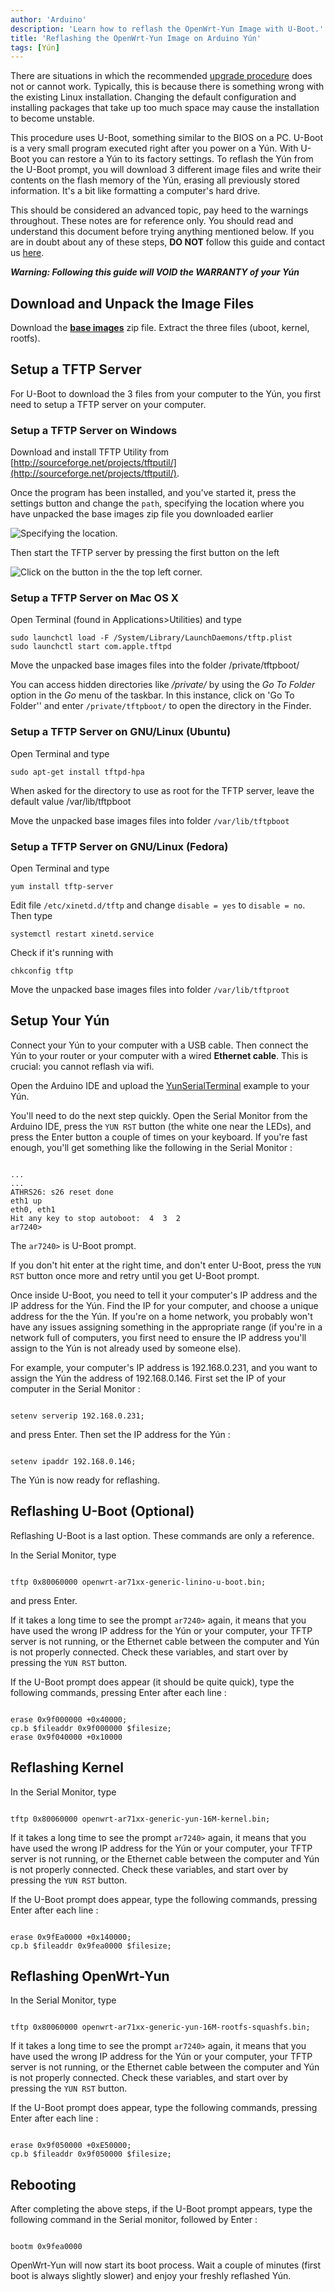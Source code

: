 ```yaml
---
author: 'Arduino'
description: 'Learn how to reflash the OpenWrt-Yun Image with U-Boot.'
title: 'Reflashing the OpenWrt-Yun Image on Arduino Yún'
tags: [Yún]
---
```


There are situations in which the recommended [upgrade procedure](https://www.arduino.cc/en/Tutorial/YunSysupgrade) does not or cannot work. Typically, this is because there is something wrong with the existing Linux installation. Changing the default  configuration and installing packages that take up too much space may cause the installation to become unstable.

This procedure uses U-Boot, something similar to the BIOS on a PC.  U-Boot is a very small program executed right after you power on a Yún. With U-Boot you can restore a Yún to its factory settings. To reflash the Yún from the U-Boot prompt, you will download 3 different image files and write their contents on the flash memory of the Yún, erasing all previously stored information. It's a bit like formatting a computer's hard drive.

This should be considered an advanced topic, pay heed to the warnings throughout. These notes are for reference only. You should read and understand this document before trying anything mentioned below.
If you are in doubt about any of these steps, **DO NOT** follow this guide and contact us [here](https://www.arduino.cc/en/contact-us/).

***Warning: Following this guide will VOID the WARRANTY of your Yún***

## Download and Unpack the Image Files

Download the **[base images](https://content.arduino.cc/assets/YunImage_v1.5.3.zip)** zip file. Extract the three files (uboot, kernel, rootfs).

## Setup a TFTP Server

For U-Boot to download the 3 files from your computer to the Yún, you first need to setup a TFTP server on your computer.

### Setup a TFTP Server on Windows

Download and install TFTP Utility from [http://sourceforge.net/projects/tftputil/](http://sourceforge.net/projects/tftputil/).

Once the program has been installed, and you've started it, press the settings button and change the `path`, specifying the location where you have unpacked the base images zip file you downloaded earlier

![Specifying the location.](assets/tftp_windows1.png)

Then start the TFTP server by pressing the first button on the left

![Click on the button in the the top left corner.](assets/tftp_windows2.png)

### Setup a TFTP Server on Mac OS X

Open Terminal (found in Applications>Utilities) and type

```arduino
sudo launchctl load -F /System/Library/LaunchDaemons/tftp.plist
sudo launchctl start com.apple.tftpd
```

Move the unpacked base images files into the folder /private/tftpboot/

You can access hidden directories like */private/* by using the *Go To Folder* option in the *Go* menu of the taskbar. In this instance, click on 'Go To Folder'' and enter `/private/tftpboot/` to open the directory in the Finder.

### Setup a TFTP Server on GNU/Linux (Ubuntu)

Open Terminal and type

```arduino
sudo apt-get install tftpd-hpa
```

When asked for the directory to use as root for the TFTP server, leave the default value /var/lib/tftpboot

Move the unpacked base images files into folder `/var/lib/tftpboot`

### Setup a TFTP Server on GNU/Linux (Fedora)

Open Terminal and type

```arduino
yum install tftp-server
```

Edit file `/etc/xinetd.d/tftp` and change `disable = yes` to `disable = no`. Then type

```arduino
systemctl restart xinetd.service
```

Check if it's running with

```arduino
chkconfig tftp
```

Move the unpacked base images files into folder `/var/lib/tftproot`

## Setup Your Yún

Connect your Yún to your computer with a USB cable. Then connect the Yún to your router or your computer with a wired **Ethernet cable**. This is crucial: you cannot reflash via wifi.

Open the Arduino IDE and upload the [YunSerialTerminal](https://www.arduino.cc/en/Tutorial/LibraryExamples/YunSerialTerminal) example to your Yún.

You'll need to do the next step quickly. Open the Serial Monitor from the Arduino IDE, press the `YUN RST` button (the white one near the LEDs), and press the Enter button a couple of times on your keyboard. If you're fast enough, you'll get something like the following in the Serial Monitor :

```arduino

...
...
ATHRS26: s26 reset done
eth1 up
eth0, eth1
Hit any key to stop autoboot:  4  3  2
ar7240>

```

The `ar7240>` is U-Boot prompt.

If you don't hit enter at the right time, and don't enter U-Boot, press the `YUN RST` button once more and retry until you get U-Boot prompt.

Once inside U-Boot, you need to tell it your computer's IP address and the IP address for the Yún. Find the IP for your computer, and choose a unique address for the the  Yún. If you're on a home network, you probably won't have any issues assigning something in the appropriate range (if you're in a network full of computers, you first need to ensure the IP address you'll assign to the Yún is not already used by someone else).

For example, your computer's IP address is 192.168.0.231, and you want to assign the  Yún the address of 192.168.0.146. First set the IP of your computer in the Serial Monitor :

```arduino

setenv serverip 192.168.0.231;

```

and press Enter. Then set the IP address for the Yún :

```arduino

setenv ipaddr 192.168.0.146;

```

The Yún is now ready for reflashing.

## Reflashing U-Boot (Optional)

Reflashing U-Boot is a last option. These commands are only a reference.

In the Serial Monitor, type

```arduino

tftp 0x80060000 openwrt-ar71xx-generic-linino-u-boot.bin;

```

and press Enter.

If it takes a long time to see the prompt `ar7240>` again, it means that you have used the wrong IP address for the  Yún or your computer, your TFTP server is not running, or the Ethernet cable between the computer and  Yún is not properly connected. Check these variables, and start over by pressing the `YUN RST` button.

If the U-Boot prompt does appear (it should be quite quick), type the following commands, pressing Enter after each line :

```arduino

erase 0x9f000000 +0x40000;
cp.b $fileaddr 0x9f000000 $filesize;
erase 0x9f040000 +0x10000

```

## Reflashing Kernel

In the Serial Monitor, type

```arduino

tftp 0x80060000 openwrt-ar71xx-generic-yun-16M-kernel.bin;

```

If it takes a long time to see the prompt `ar7240>` again, it means that you have used the wrong IP address for the  Yún or your computer, your TFTP server is not running, or the Ethernet cable between the computer and  Yún is not properly connected. Check these variables, and start over by pressing the `YUN RST` button.

If the U-Boot prompt does appear, type the following commands, pressing Enter after each line :

```arduino

erase 0x9fEa0000 +0x140000;
cp.b $fileaddr 0x9fea0000 $filesize;

```

## Reflashing OpenWrt-Yun

In the Serial Monitor, type

```arduino

tftp 0x80060000 openwrt-ar71xx-generic-yun-16M-rootfs-squashfs.bin;

```

If it takes a long time to see the prompt `ar7240>` again, it means that you have used the wrong IP address for the  Yún or your computer, your TFTP server is not running, or the Ethernet cable between the computer and  Yún is not properly connected. Check these variables, and start over by pressing the `YUN RST` button.

If the U-Boot prompt does appear, type the following commands, pressing Enter after each line :

```arduino

erase 0x9f050000 +0xE50000;
cp.b $fileaddr 0x9f050000 $filesize;

```

## Rebooting

After completing the above steps, if the U-Boot prompt appears, type the following command in the Serial monitor, followed by  Enter :

```arduino

bootm 0x9fea0000

```

OpenWrt-Yun will now start its boot process. Wait a couple of minutes (first boot is always slightly slower) and enjoy your freshly reflashed Yún.
